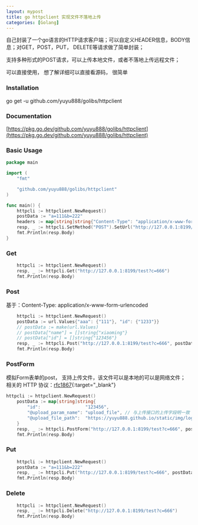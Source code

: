 ```yaml
---
layout: mypost
title: go httpclient 实现文件不落地上传
categories: [Golang]
---
```


自己封装了一个go语言的HTTP请求客户端；可以自定义HEADER信息，BODY信息；对GET，POST，PUT， DELETE等请求做了简单封装；

支持多种形式的POST请求，可以上传本地文件，或者不落地上传远程文件；

可以直接使用， 想了解详细可以直接看源码， 很简单

### Installation
go get -u  github.com/yuyu888/golibs/httpclient

### Documentation
[https://pkg.go.dev/github.com/yuyu888/golibs/httpclient](https://pkg.go.dev/github.com/yuyu888/golibs/httpclient)

### Basic Usage

````go
package main

import (
	"fmt"

	"github.com/yuyu888/golibs/httpclient"
)

func main() {
	httpcli := httpclient.NewRequest()
	postData := "a=111&b=222"
	headers := map[string]string{"Content-Type": "application/x-www-form-urlencoded", "myheader": "test"}
	resp, _ := httpcli.SetMethod("POST").SetUrl("http://127.0.0.1:8199/test?c=666").SetHeaders(headers).SetStringPostdata(postData).Send()
	fmt.Println(resp.Body)
}
````

### Get

````go
    httpcli := httpclient.NewRequest()
	resp, _ := httpcli.Get("http://127.0.0.1:8199/test?c=666")
	fmt.Println(resp.Body)
````

### Post

基于：Content-Type: application/x-www-form-urlencoded

````go
    httpcli := httpclient.NewRequest()
	postData := url.Values{"aaa": {"111"}, "id": {"1233"}}
	// postData := make(url.Values)
	// postData["name"] = []string{"xiaoming"}
	// postData["id"] = []string{"123456"}
	resp, _ := httpcli.Post("http://127.0.0.1:8199/test?c=666", postData)
	fmt.Println(resp.Body)
````

### PostForm

模拟Form表单的post， 支持上传文件，该文件可以是本地的可以是网络文件；
相关的 HTTP 协议：[rfc1867](https://tools.ietf.org/html/rfc1867){:target="_blank"}

````go
httpcli := httpclient.NewRequest()
	postData := map[string]string{
		"id":                 "123456",
		"@upload_param_name": "upload_file", // 与上传接口的上传字段明一致
		"@upload_file_path":  "https://yuyu888.github.io/static/img/logo.jpg", // 上传的文件地址， 可以是本地文件也可以是远程文件
	}
	resp, _ := httpcli.PostForm("http://127.0.0.1:8199/test?c=666", postData)
	fmt.Println(resp.Body)
````

### Put

````go
    httpcli := httpclient.NewRequest()
	postData := "a=111&b=222"
	resp, _ := httpcli.Put("http://127.0.0.1:8199/test?c=666", postData)
	fmt.Println(resp.Body)
````

### Delete

````go
    httpcli := httpclient.NewRequest()
	resp, _ := httpcli.Delete("http://127.0.0.1:8199/test?c=666")
	fmt.Println(resp.Body)
````


